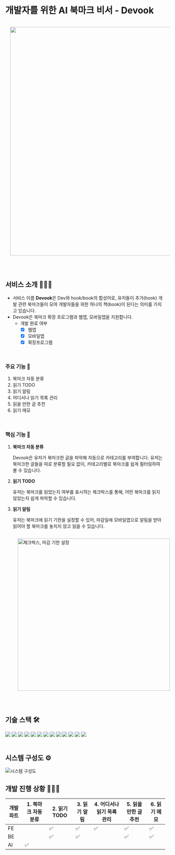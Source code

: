# 개발자를 위한 AI 북마크 비서 - Devook

<p align="center">
  <img src="https://images.velog.io/images/gywlsp/post/d6bb16ec-1e4c-4736-bb49-94acb0b545d5/Devook.png" style = "margin: 15px; width: 720px"/>
</p>

<br/>

## 서비스 소개 💁🏻‍♀️

- 서비스 이름 **Devook**은 Dev와 hook/book의 합성어로, 유저들이 추가(hook) 개발 관련 북마크들이 모여 개발자들을 위한 하나의 책(book)이 된다는 의미를 가지고 있습니다.
- Devook은 북마크 확장 프로그램과 웹앱, 모바일앱을 지원합니다.
  - 개발 완료 여부
    - [x] 웹앱
    - [x] 모바일앱
    - [x] 확장프로그램

<br />

### 주요 기능 🌟

1. 북마크 자동 분류
2. 읽기 TODO
3. 읽기 알림
4. 어디서나 읽기 목록 관리
5. 읽을 만한 글 추천
6. 읽기 메모

<br />

### 핵심 기능 🔑

1. **북마크 자동 분류**

   Devook은 유저가 북마크한 글을 파악해 자동으로 카테고리를 부여합니다. 유저는 북마크한 글들을 따로 분류할 필요 없이, 카테고리별로 북마크를 쉽게 필터링하여 볼 수 있습니다.

2. **읽기 TODO**

   유저는 북마크를 읽었는지 여부를 표시하는 체크박스를 통해, 어떤 북마크를 읽지 않았는지 쉽게 파악할 수 있습니다.

3. **읽기 알림**

   유저는 북마크에 읽기 기한을 설정할 수 있어, 마감일에 모바일앱으로 알림을 받아 읽어야 할 북마크를 놓치지 않고 읽을 수 있습니다.

   <img src="https://images.velog.io/images/gywlsp/post/b8de48cd-e162-421d-96b1-64f49fa4c672/image.png" style = "margin: 15px; width: 480px" alt="체크박스, 마감 기한 설정"/>

<br />

## 기술 스택 🛠

<div> 
  <img src="https://img.shields.io/badge/html5-E34F26?style=for-the-badge&logo=html5&logoColor=white"> 
  <img src="https://img.shields.io/badge/css-1572B6?style=for-the-badge&logo=css3&logoColor=white"> 
  <img src="https://img.shields.io/badge/typescript-3178C6?style=for-the-badge&logo=typescript&logoColor=white">
  <img src="https://img.shields.io/badge/react-61DAFB?style=for-the-badge&logo=react&logoColor=black">
  <img src="https://img.shields.io/badge/styled components-DB7093?style=for-the-badge&logo=styled components&logoColor=white">
  <img src="https://img.shields.io/badge/react query-FF4154?style=for-the-badge&logo=react query&logoColor=white"> 
  <img src="https://img.shields.io/badge/yarn-2C8EBB?style=for-the-badge&logo=yarn&logoColor=white"> 
  <img src="https://img.shields.io/badge/eslint-4B32C3?style=for-the-badge&logo=eslint&logoColor=white"> 
  <img src="https://img.shields.io/badge/prettier-F7B932?style=for-the-badge&logo=prettier&logoColor=black"> 
  <img src="https://img.shields.io/badge/cypress-17202C?style=for-the-badge&logo=cypress&logoColor=white">
  <img src="https://img.shields.io/badge/jest-C21325?style=for-the-badge&logo=jest&logoColor=white">
  <img src="https://img.shields.io/badge/storybook-FF4785?style=for-the-badge&logo=storybook&logoColor=white">
  <img src="https://img.shields.io/badge/aws amplify-FF9900?style=for-the-badge&logo=aws amplify&logoColor=white">
</div>

<br />

## 시스템 구성도 ⚙️

<img src="https://user-images.githubusercontent.com/58415191/170443895-73a35482-9df8-4c14-90a3-a92a71389615.png" alt="시스템 구성도"/>

<br />

## 개발 진행 상황 🏃🏻‍♀️

| 개발 파트 | 1. 북마크 자동 분류 | 2. 읽기 TODO       | 3. 읽기 알림       | 4. 어디서나 읽기 목록 관리 | 5. 읽을 만한 글 추천 | 6. 읽기 메모       |
| --------- | ------------------- | ------------------ | ------------------ | -------------------------- | -------------------- | ------------------ |
| FE        |                     | :white_check_mark: | :white_check_mark: | :white_check_mark:         | :white_check_mark:   | :white_check_mark: |
| BE        |                     | :white_check_mark: | :white_check_mark: |                            | :white_check_mark:   | :white_check_mark: |
| AI        | :white_check_mark:  |                    |                    |                            |                      |                    |

